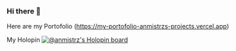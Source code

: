 ### Hi there 👋
Here are my Portofolio (https://my-portofolio-anmistrzs-projects.vercel.app)

<!--
**anmistrz/anmistrz** is a ✨ _special_ ✨ repository because its `README.md` (this file) appears on your GitHub profile.

Here are some ideas to get you started:

- 🔭 I’m currently working on ...
- 🌱 I’m currently learning ...
- 👯 I’m looking to collaborate on ...
- 🤔 I’m looking for help with ...
- 💬 Ask me about Everything in IT issue
- 📫 How to reach me: ...
- 😄 Pronouns: ...
- ⚡ Fun fact: ...
-->
My Holopin
[![@anmistrz's Holopin board](https://holopin.me/anmistrz)](https://holopin.io/@anmistrz)
